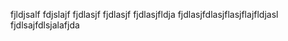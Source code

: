 
fjldjsalf
fdjslajf
fjdlasjf
fjdlasjf
fjdlasjfldja
fjdlasjfdlasjflasjflajfldjasl
fjdlsajfdlsjalafjda
